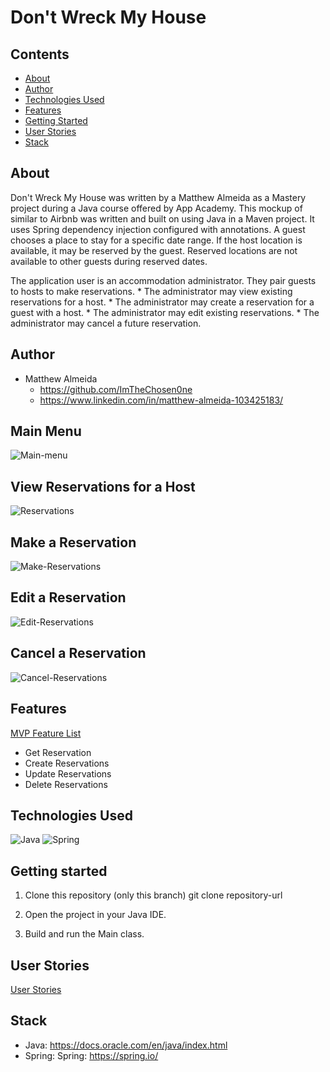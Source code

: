 

# Don't Wreck My House

## Contents
- [About](#about)
- [Author](#author)
- [Technologies Used](#technologies-used)
- [Features](#features)
- [Getting Started](#getting-started)
- [User Stories](#user-stories)
- [Stack](#stack)

## About
Don't Wreck My House was written by a Matthew Almeida as a Mastery project during a Java course offered by App Academy. This mockup of similar to Airbnb was written and built on using Java in a Maven project. It uses Spring dependency injection configured with annotations.
A guest chooses a place to stay for a specific date range. If the host location is available, it may be reserved by the guest. Reserved locations are not available to other guests during reserved dates.

The application user is an accommodation administrator. They pair guests to hosts to make reservations.
    * The administrator may view existing reservations for a host.
    * The administrator may create a reservation for a guest with a host.
    * The administrator may edit existing reservations.
    * The administrator may cancel a future reservation.

## Author
* Matthew Almeida
    * https://github.com/ImTheChosen0ne
    * https://www.linkedin.com/in/matthew-almeida-103425183/

## Main Menu
![Main-menu](https://github.com/ImTheChosen0ne/gifs/blob/main/ezgif.com-video-to-gif(15).gif)

## View Reservations for a Host
![Reservations](https://github.com/ImTheChosen0ne/gifs/blob/main/ezgif.com-video-to-gif(16).gif)

## Make a Reservation
![Make-Reservations](https://github.com/ImTheChosen0ne/gifs/blob/main/ezgif.com-video-to-gif(17).gif)

## Edit a Reservation
![Edit-Reservations](https://github.com/ImTheChosen0ne/gifs/blob/main/ezgif.com-video-to-gif(18).gif)

## Cancel a Reservation
![Cancel-Reservations](https://github.com/ImTheChosen0ne/gifs/blob/main/ezgif.com-video-to-gif(19).gif)

## Features
[MVP Feature List](https://github.com/ImTheChosen0ne/Dont-Wreck-My-House/wiki/Features)

* Get Reservation
* Create Reservations
* Update Reservations
* Delete Reservations

## Technologies Used
![Java](https://img.shields.io/badge/java-%23ED8B00.svg?style=for-the-badge&logo=openjdk&logoColor=white)
![Spring](https://img.shields.io/badge/spring-%236DB33F.svg?style=for-the-badge&logo=spring&logoColor=white)

## Getting started
1. Clone this repository (only this branch)
      git clone repository-url

2. Open the project in your Java IDE.

3. Build and run the Main class.

## User Stories
[User Stories](https://github.com/ImTheChosen0ne/Dont-Wreck-My-House/wiki/User-Stories)

## Stack
* Java: https://docs.oracle.com/en/java/index.html
* Spring: Spring: https://spring.io/

[//]: # (* Java: https://docs.oracle.com/en/java/index.html)

[//]: # (* Spring: https://spring.io/)

